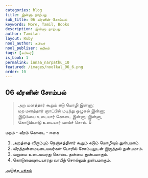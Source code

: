 ```yaml
---
categories: blog
title: இன்னா நாற்பது
sub_title: 06 வீரனின் சோம்பல்
keywords: More, Tamil, Books
description: இன்னா நாற்பது
author: Tamilan
layout: Ruby
nool_author: கபிலர்
nool_publiser: கபிலர்
tags: [கபிலர்]
is_book: 1
permalink: innaa_narpathu_10
featured: /images/noolkal_96_6.png
order: 10
---
```



## 06 வீரனின் சோம்பல்

> அற மனத்தார் கூறும் கடு மொழி இன்னா;  
>  மற மனத்தார் ஞாட்பில் மடிந்து ஒழுகல் இன்னா;  
>  இடும்பை உடையார் கொடை இன்னா; இன்னா,  
>  கொடும்பாடு உடையார் வாய்ச் சொல். 6

மறம் - வீரம் கொடை - ஈகை

  1. அறத்தை விரும்பும் நெஞ்சத்தினர் கூறும் கடும் மொழியும் துன்பமாம். 
  2. வீரத்தன்மையுடையவர்கள் போரில் சோம்பலுடன் இருத்தல் துன்பமாம். 
  3. வறுமை உடையவரது கொடை தன்மை துன்பமாகும். 
  4. கொடுமையுடையாரது வாயிற் சொல்லும் துன்பமாகும். 

[அடுத்த பக்கம்](innaa_narpathu_11)
